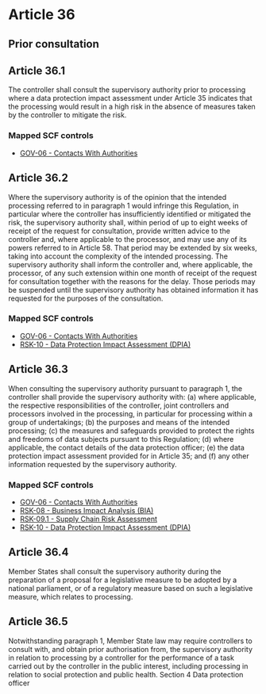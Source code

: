 # Article 36
## Prior consultation

## Article 36.1
The controller shall consult the supervisory authority prior to processing where a data protection impact assessment under Article 35 indicates that the processing would result in a high risk in the absence of measures taken by the controller to mitigate the risk.

### Mapped SCF controls
- [GOV-06 - Contacts With Authorities](../scf/gov-06-contactswithauthorities.md)
## Article 36.2
Where the supervisory authority is of the opinion that the intended processing referred to in paragraph 1 would infringe this Regulation, in particular where the controller has insufficiently identified or mitigated the risk, the supervisory authority shall, within period of up to eight weeks of receipt of the request for consultation, provide written advice to the controller and, where applicable to the processor, and may use any of its powers referred to in Article 58\. That period may be extended by six weeks, taking into account the complexity of the intended processing. The supervisory authority shall inform the controller and, where applicable, the processor, of any such extension within one month of receipt of the request for consultation together with the reasons for the delay. Those periods may be suspended until the supervisory authority has obtained information it has requested for the purposes of the consultation.

### Mapped SCF controls
- [GOV-06 - Contacts With Authorities](../scf/gov-06-contactswithauthorities.md)
- [RSK-10 - Data Protection Impact Assessment (DPIA)](../scf/rsk-10-dataprotectionimpactassessment(dpia).md)
## Article 36.3
When consulting the supervisory authority pursuant to paragraph 1, the controller shall provide the supervisory authority with:
(a) where applicable, the respective responsibilities of the controller, joint controllers and processors involved in the processing, in particular for processing within a group of undertakings;
(b) the purposes and means of the intended processing;
(c) the measures and safeguards provided to protect the rights and freedoms of data subjects pursuant to this Regulation;
(d) where applicable, the contact details of the data protection officer;
(e) the data protection impact assessment provided for in Article 35; and
(f) any other information requested by the supervisory authority.

### Mapped SCF controls
- [GOV-06 - Contacts With Authorities](../scf/gov-06-contactswithauthorities.md)
- [RSK-08 - Business Impact Analysis (BIA)](../scf/rsk-08-businessimpactanalysis(bia).md)
- [RSK-09.1 - Supply Chain Risk Assessment](../scf/rsk-091-supplychainriskassessment.md)
- [RSK-10 - Data Protection Impact Assessment (DPIA)](../scf/rsk-10-dataprotectionimpactassessment(dpia).md)
## Article 36.4
Member States shall consult the supervisory authority during the preparation of a proposal for a legislative measure to be adopted by a national parliament, or of a regulatory measure based on such a legislative measure, which relates to processing.

## Article 36.5
Notwithstanding paragraph 1, Member State law may require controllers to consult with, and obtain prior authorisation from, the supervisory authority in relation to processing by a controller for the performance of a task carried out by the controller in the public interest, including processing in relation to social protection and public health.
<span class="expanded">Section 4
<span class="bold"><span class="expanded">Data protection officer
